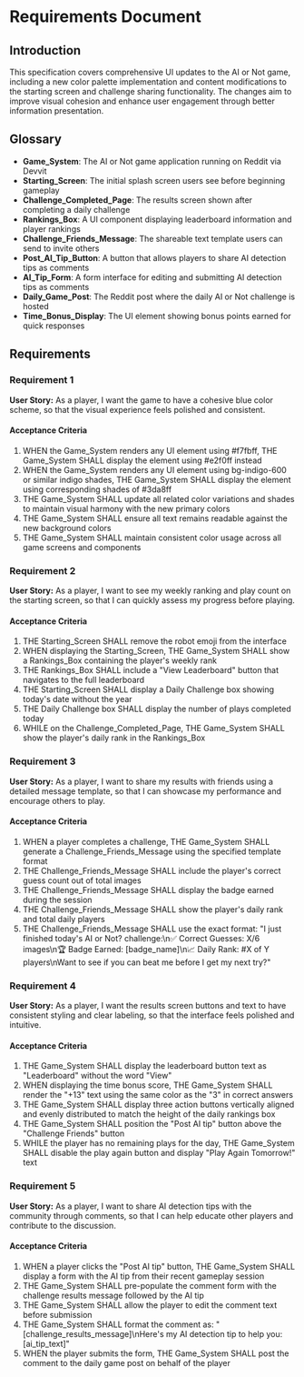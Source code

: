 # Requirements Document

## Introduction

This specification covers comprehensive UI updates to the AI or Not game, including a new color palette implementation and content modifications to the starting screen and challenge sharing functionality. The changes aim to improve visual cohesion and enhance user engagement through better information presentation.

## Glossary

- **Game_System**: The AI or Not game application running on Reddit via Devvit
- **Starting_Screen**: The initial splash screen users see before beginning gameplay
- **Challenge_Completed_Page**: The results screen shown after completing a daily challenge
- **Rankings_Box**: A UI component displaying leaderboard information and player rankings
- **Challenge_Friends_Message**: The shareable text template users can send to invite others
- **Post_AI_Tip_Button**: A button that allows players to share AI detection tips as comments
- **AI_Tip_Form**: A form interface for editing and submitting AI detection tips as comments
- **Daily_Game_Post**: The Reddit post where the daily AI or Not challenge is hosted
- **Time_Bonus_Display**: The UI element showing bonus points earned for quick responses

## Requirements

### Requirement 1

**User Story:** As a player, I want the game to have a cohesive blue color scheme, so that the visual experience feels polished and consistent.

#### Acceptance Criteria

1. WHEN the Game_System renders any UI element using #f7fbff, THE Game_System SHALL display the element using #e2f0ff instead
2. WHEN the Game_System renders any UI element using bg-indigo-600 or similar indigo shades, THE Game_System SHALL display the element using corresponding shades of #3da8ff
3. THE Game_System SHALL update all related color variations and shades to maintain visual harmony with the new primary colors
4. THE Game_System SHALL ensure all text remains readable against the new background colors
5. THE Game_System SHALL maintain consistent color usage across all game screens and components

### Requirement 2

**User Story:** As a player, I want to see my weekly ranking and play count on the starting screen, so that I can quickly assess my progress before playing.

#### Acceptance Criteria

1. THE Starting_Screen SHALL remove the robot emoji from the interface
2. WHEN displaying the Starting_Screen, THE Game_System SHALL show a Rankings_Box containing the player's weekly rank
3. THE Rankings_Box SHALL include a "View Leaderboard" button that navigates to the full leaderboard
4. THE Starting_Screen SHALL display a Daily Challenge box showing today's date without the year
5. THE Daily Challenge box SHALL display the number of plays completed today
6. WHILE on the Challenge_Completed_Page, THE Game_System SHALL show the player's daily rank in the Rankings_Box

### Requirement 3

**User Story:** As a player, I want to share my results with friends using a detailed message template, so that I can showcase my performance and encourage others to play.

#### Acceptance Criteria

1. WHEN a player completes a challenge, THE Game_System SHALL generate a Challenge_Friends_Message using the specified template format
2. THE Challenge_Friends_Message SHALL include the player's correct guess count out of total images
3. THE Challenge_Friends_Message SHALL display the badge earned during the session
4. THE Challenge_Friends_Message SHALL show the player's daily rank and total daily players
5. THE Challenge_Friends_Message SHALL use the exact format: "I just finished today's AI or Not? challenge:\n✅ Correct Guesses: X/6 images\n🏆 Badge Earned: [badge_name]\n📈 Daily Rank: #X of Y players\nWant to see if you can beat me before I get my next try?"

### Requirement 4

**User Story:** As a player, I want the results screen buttons and text to have consistent styling and clear labeling, so that the interface feels polished and intuitive.

#### Acceptance Criteria

1. THE Game_System SHALL display the leaderboard button text as "Leaderboard" without the word "View"
2. WHEN displaying the time bonus score, THE Game_System SHALL render the "+13" text using the same color as the "3" in correct answers
3. THE Game_System SHALL display three action buttons vertically aligned and evenly distributed to match the height of the daily rankings box
4. THE Game_System SHALL position the "Post AI tip" button above the "Challenge Friends" button
5. WHILE the player has no remaining plays for the day, THE Game_System SHALL disable the play again button and display "Play Again Tomorrow!" text

### Requirement 5

**User Story:** As a player, I want to share AI detection tips with the community through comments, so that I can help educate other players and contribute to the discussion.

#### Acceptance Criteria

1. WHEN a player clicks the "Post AI tip" button, THE Game_System SHALL display a form with the AI tip from their recent gameplay session
2. THE Game_System SHALL pre-populate the comment form with the challenge results message followed by the AI tip
3. THE Game_System SHALL allow the player to edit the comment text before submission
4. THE Game_System SHALL format the comment as: "[challenge_results_message]\nHere's my AI detection tip to help you: [ai_tip_text]"
5. WHEN the player submits the form, THE Game_System SHALL post the comment to the daily game post on behalf of the player
